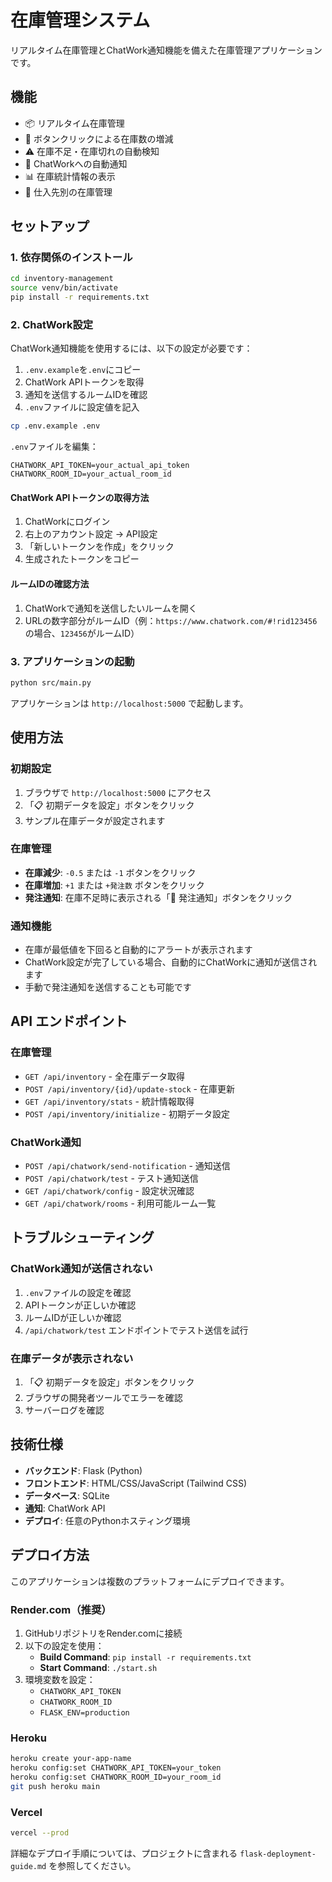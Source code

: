 # 在庫管理システム

リアルタイム在庫管理とChatWork通知機能を備えた在庫管理アプリケーションです。

## 機能

- 📦 リアルタイム在庫管理
- 🔄 ボタンクリックによる在庫数の増減
- ⚠️ 在庫不足・在庫切れの自動検知
- 📱 ChatWorkへの自動通知
- 📊 在庫統計情報の表示
- 🏪 仕入先別の在庫管理

## セットアップ

### 1. 依存関係のインストール

```bash
cd inventory-management
source venv/bin/activate
pip install -r requirements.txt
```

### 2. ChatWork設定

ChatWork通知機能を使用するには、以下の設定が必要です：

1. `.env.example`を`.env`にコピー
2. ChatWork APIトークンを取得
3. 通知を送信するルームIDを確認
4. `.env`ファイルに設定値を記入

```bash
cp .env.example .env
```

`.env`ファイルを編集：
```
CHATWORK_API_TOKEN=your_actual_api_token
CHATWORK_ROOM_ID=your_actual_room_id
```

#### ChatWork APIトークンの取得方法

1. ChatWorkにログイン
2. 右上のアカウント設定 → API設定
3. 「新しいトークンを作成」をクリック
4. 生成されたトークンをコピー

#### ルームIDの確認方法

1. ChatWorkで通知を送信したいルームを開く
2. URLの数字部分がルームID（例：`https://www.chatwork.com/#!rid123456` の場合、`123456`がルームID）

### 3. アプリケーションの起動

```bash
python src/main.py
```

アプリケーションは `http://localhost:5000` で起動します。

## 使用方法

### 初期設定

1. ブラウザで `http://localhost:5000` にアクセス
2. 「📋 初期データを設定」ボタンをクリック
3. サンプル在庫データが設定されます

### 在庫管理

- **在庫減少**: `-0.5` または `-1` ボタンをクリック
- **在庫増加**: `+1` または `+発注数` ボタンをクリック
- **発注通知**: 在庫不足時に表示される「📱 発注通知」ボタンをクリック

### 通知機能

- 在庫が最低値を下回ると自動的にアラートが表示されます
- ChatWork設定が完了している場合、自動的にChatWorkに通知が送信されます
- 手動で発注通知を送信することも可能です

## API エンドポイント

### 在庫管理
- `GET /api/inventory` - 全在庫データ取得
- `POST /api/inventory/{id}/update-stock` - 在庫更新
- `GET /api/inventory/stats` - 統計情報取得
- `POST /api/inventory/initialize` - 初期データ設定

### ChatWork通知
- `POST /api/chatwork/send-notification` - 通知送信
- `POST /api/chatwork/test` - テスト通知送信
- `GET /api/chatwork/config` - 設定状況確認
- `GET /api/chatwork/rooms` - 利用可能ルーム一覧

## トラブルシューティング

### ChatWork通知が送信されない

1. `.env`ファイルの設定を確認
2. APIトークンが正しいか確認
3. ルームIDが正しいか確認
4. `/api/chatwork/test` エンドポイントでテスト送信を試行

### 在庫データが表示されない

1. 「📋 初期データを設定」ボタンをクリック
2. ブラウザの開発者ツールでエラーを確認
3. サーバーログを確認

## 技術仕様

- **バックエンド**: Flask (Python)
- **フロントエンド**: HTML/CSS/JavaScript (Tailwind CSS)
- **データベース**: SQLite
- **通知**: ChatWork API
- **デプロイ**: 任意のPythonホスティング環境



## デプロイ方法

このアプリケーションは複数のプラットフォームにデプロイできます。

### Render.com（推奨）

1. GitHubリポジトリをRender.comに接続
2. 以下の設定を使用：
   - **Build Command**: `pip install -r requirements.txt`
   - **Start Command**: `./start.sh`
3. 環境変数を設定：
   - `CHATWORK_API_TOKEN`
   - `CHATWORK_ROOM_ID`
   - `FLASK_ENV=production`

### Heroku

```bash
heroku create your-app-name
heroku config:set CHATWORK_API_TOKEN=your_token
heroku config:set CHATWORK_ROOM_ID=your_room_id
git push heroku main
```

### Vercel

```bash
vercel --prod
```

詳細なデプロイ手順については、プロジェクトに含まれる `flask-deployment-guide.md` を参照してください。


